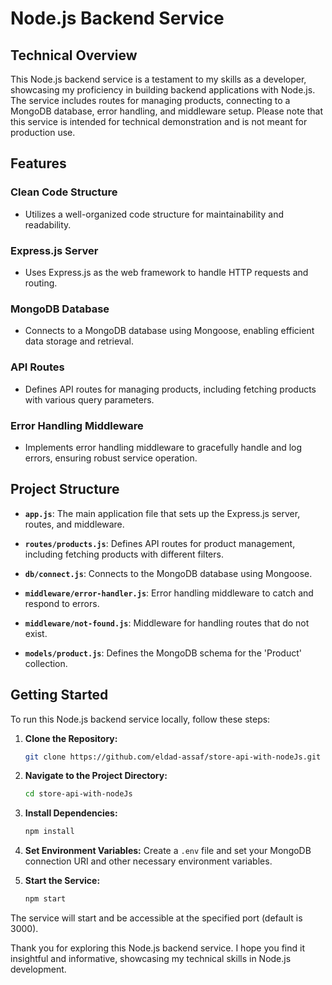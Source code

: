 

# Node.js Backend Service

## Technical Overview

This Node.js backend service is a testament to my skills as a developer, showcasing my proficiency in building backend applications with Node.js. The service includes routes for managing products, connecting to a MongoDB database, error handling, and middleware setup. Please note that this service is intended for technical demonstration and is not meant for production use.

## Features

### Clean Code Structure

- Utilizes a well-organized code structure for maintainability and readability.

### Express.js Server

- Uses Express.js as the web framework to handle HTTP requests and routing.

### MongoDB Database

- Connects to a MongoDB database using Mongoose, enabling efficient data storage and retrieval.

### API Routes

- Defines API routes for managing products, including fetching products with various query parameters.

### Error Handling Middleware

- Implements error handling middleware to gracefully handle and log errors, ensuring robust service operation.

## Project Structure

- **`app.js`**: The main application file that sets up the Express.js server, routes, and middleware.

- **`routes/products.js`**: Defines API routes for product management, including fetching products with different filters.

- **`db/connect.js`**: Connects to the MongoDB database using Mongoose.

- **`middleware/error-handler.js`**: Error handling middleware to catch and respond to errors.

- **`middleware/not-found.js`**: Middleware for handling routes that do not exist.

- **`models/product.js`**: Defines the MongoDB schema for the 'Product' collection.

## Getting Started

To run this Node.js backend service locally, follow these steps:

1. **Clone the Repository:**
   ```bash
   git clone https://github.com/eldad-assaf/store-api-with-nodeJs.git
   ```

2. **Navigate to the Project Directory:**
   ```bash
   cd store-api-with-nodeJs
   ```

3. **Install Dependencies:**
   ```bash
   npm install
   ```

4. **Set Environment Variables:**
   Create a `.env` file and set your MongoDB connection URI and other necessary environment variables.

5. **Start the Service:**
   ```bash
   npm start
   ```

The service will start and be accessible at the specified port (default is 3000).


Thank you for exploring this Node.js backend service. I hope you find it insightful and informative, showcasing my technical skills in Node.js development.

